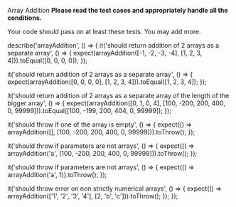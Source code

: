 Array Addition
**Please read the test cases and appropriately handle all the conditions.**

Your code should pass on at least these tests. You may add more.

describe('arrayAddition', () => {
  it('should return addition of 2 arrays as a separate array', () => {
    expect(arrayAddition([-1, -2, -3, -4], [1, 2, 3, 4])).toEqual([0, 0, 0, 0]);
  });

  it('should return addition of 2 arrays as a separate array', () => {
    expect(arrayAddition([0, 0, 0, 0], [1, 2, 3, 4])).toEqual([1, 2, 3, 4]);
  });

  it('should return addition of 2 arrays as a separate array of the length of the bigger array', () => {
    expect(arrayAddition([0, 1, 0, 4], [100, -200, 200, 400, 0, 99999])).toEqual([100, -199, 200, 404, 0, 99999]);
  });

  it('should throw if one of the array is empty', () => {
    expect(() => arrayAddition([], [100, -200, 200, 400, 0, 99999])).toThrow();
  });

  it('should throw if parameters are not arrays', () => {
    expect(() => arrayAddition('a', [100, -200, 200, 400, 0, 99999])).toThrow();
  });

  it('should throw if parameters are not arrays', () => {
    expect(() => arrayAddition('a', 1)).toThrow();
  });

  it('should throw error on non strictly numerical arrays', () => {
    expect(() => arrayAddition(['1', '2', '3', '4'], [2, 'b', 'c'])).toThrow();
  });
});
